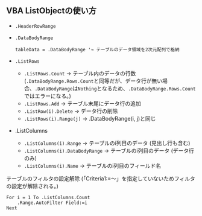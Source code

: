 ## VBA ListObjectの使い方

- `.HeaderRowRange`
- `.DataBodyRange`

    ```
    tableData = .DataBodyRange '→ テーブルのデータ領域を2次元配列で格納
    ```
- `.ListRows`
  + `.ListRows.Count` → テーブル内のデータの行数  
  (`.DataBodyRange.Rows.Count`と同等だが、データ行が無い場合、`.DataBodyRange`は`Nothing`となるため、`.DataBodyRange.Rows.Count`ではエラーになる。)
  + `.ListRows.Add` → テーブル末尾にデータ行の追加
  + `.ListRow(i).Delete` → データ行の削除
  + `.ListRows(i).Range(j)` → .DataBodyRange(i, j)と同じ
- .ListColumns
  + `.ListColumns(i).Range` → テーブルのi列目のデータ (見出し行も含む)
  + `.ListColumns(i).DataBodyRange` → テーブルのi列目のデータ (データ行のみ)
  + `.ListColumns(i).Name` → テーブルのi列目のフィールド名

テーブルのフィルタの設定解除 (「Criteria1:=～」を指定していないためフィルタの設定が解除される。)
```
For i = 1 To .ListColumns.Count
    .Range.AutoFilter Field:=i
Next
```
